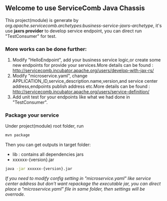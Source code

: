 ## Welcome to use ServiceComb Java Chassis
This project(module) is generate by *org.apache.servicecomb.archetypes:business-service-jaxrs-archetype*, it's use **jaxrs provider** to develop service endpoint, you can direct run "TestConsumer" for test.

### More works can be done further:
1. Modify "HelloEndpoint", add your business service logic,or create some new endpoints for provide your services.More details can be found : http://servicecomb.incubator.apache.org/users/develop-with-jax-rs/
2. Modify "microservice.yaml", change APPLICATION_ID,service_description.name,version,and service center address,endpoints publish address etc.More details can be found : http://servicecomb.incubator.apache.org/users/service-definition/
3. Add unit test for your endpoints like what we had done in "TestConsumer".

### Package your service
Under project(module) root folder, run 
```bash
mvn package
```
Then you can get outputs in target folder:   
- lib : contains all dependencies jars   
- xxxxxx-{version}.jar   
```bash
java -jar xxxxxx-{version}.jar
```
*If you need to modify config setting in "microservice.yaml" like service center address but don't want repackage the executable jar, you can direct place a "microservice.yaml" file in same folder, then settings will be overrode.*